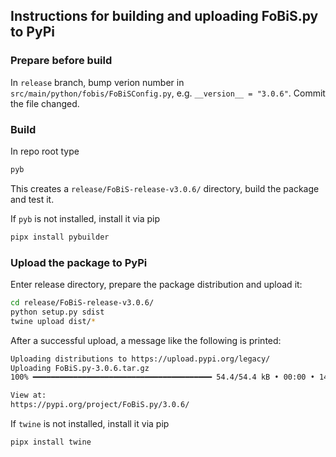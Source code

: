 ## Instructions for building and uploading FoBiS.py to PyPi

### Prepare before build

In `release` branch, bump verion number in `src/main/python/fobis/FoBiSConfig.py`, e.g. `__version__ = "3.0.6"`.
Commit the file changed.

### Build

In repo root type

```bash
pyb
```

This creates a `release/FoBiS-release-v3.0.6/` directory, build the package and test it.

If `pyb` is not installed, install it via pip

```bash
pipx install pybuilder
```

### Upload the package to PyPi

Enter release directory, prepare the package distribution and upload it:

```bash
cd release/FoBiS-release-v3.0.6/
python setup.py sdist
twine upload dist/*
```

After a successful upload, a message like the following is printed:

```bash
Uploading distributions to https://upload.pypi.org/legacy/
Uploading FoBiS.py-3.0.6.tar.gz
100% ━━━━━━━━━━━━━━━━━━━━━━━━━━━━━━━━━━━━━━━━ 54.4/54.4 kB • 00:00 • 142.4 MB/s

View at:
https://pypi.org/project/FoBiS.py/3.0.6/
```

If `twine` is not installed, install it via pip

```bash
pipx install twine
```
